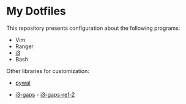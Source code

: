 # My Dotfiles
This repository presents configuration about the following programs:

- Vim
- Ranger
- [i3](https://i3wm.org/)
- Bash



Other libraries for customization:

- [pywal](https://github.com/dylanaraps/pywal/wiki/Installation)

- [i3-gaps](https://github.com/pasiegel/i3-gaps-install-ubuntu) - [i3-gaps-ref-2](https://github.com/Airblader/i3)